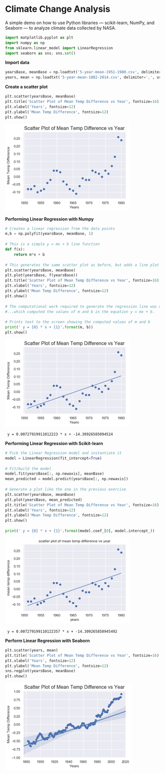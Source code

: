 
# Climate Change Analysis

A simple demo on how to use Python libraries — scikit-learn, NumPy, and Seaborn — to analyze climate data collected by NASA.

```python
import matplotlib.pyplot as plt
import numpy as np
from sklearn.linear_model import LinearRegression
import seaborn as sns; sns.set()
```

**Import data**


```python
yearsBase, meanBase = np.loadtxt('5-year-mean-1951-1980.csv', delimiter=',', usecols=(0, 1), unpack=True)
years, mean = np.loadtxt('5-year-mean-1882-2014.csv', delimiter=',', usecols=(0, 1), unpack=True)
```

**Create a scatter plot**


```python
plt.scatter(yearsBase, meanBase)
plt.title('Scatter Plot of Mean Temp Difference vs Year', fontsize=16)
plt.xlabel('Years', fontsize=12)
plt.ylabel('Mean Temp Difference', fontsize=12)
plt.show()
```


![png](output_5_0.png)


**Performing Linear Regression with Numpy**


```python
# Creates a linear regression from the data points
m,b = np.polyfit(yearsBase, meanBase, 1)

# This is a simple y = mx + b line function
def f(x):
    return m*x + b

# This generates the same scatter plot as before, but adds a line plot using the function above
plt.scatter(yearsBase, meanBase)
plt.plot(yearsBase, f(yearsBase))
plt.title('Scatter Plot of Mean Temp Difference vs Year', fontsize=16)
plt.xlabel('Years', fontsize=12)
plt.ylabel('Mean Temp Difference', fontsize=12)
plt.show()

# The computational work required to generate the regression line was done by NumPy's polyfit function,..
#...which computed the values of m and b in the equation y = mx + b.

# Prints text to the screen showing the computed values of m and b
print(' y = {0} * x + {1}'.format(m, b))
plt.show()
```


![png](output_7_0.png)


     y = 0.00727919911012223 * x + -14.30926585094524
    

**Performing Linear Regression with Scikit-learn**


```python
# Pick the Linear Regression model and instantiate it
model = LinearRegression(fit_intercept=True)

# Fit/build the model
model.fit(yearsBase[:, np.newaxis], meanBase)
mean_predicted = model.predict(yearsBase[:, np.newaxis])

# Generate a plot like the one in the previous exercise
plt.scatter(yearsBase, meanBase)
plt.plot(yearsBase, mean_predicted)
plt.title('Scatter Plot of Mean Temp Difference vs Year', fontsize=16)
plt.xlabel('Years', fontsize=12)
plt.ylabel('Mean Temp Difference', fontsize=12)
plt.show()

print(' y = {0} * x + {1}'.format(model.coef_[0], model.intercept_))
```


![png](output_9_0.png)


     y = 0.007279199110122357 * x + -14.309265850945492
    

**Perform Linear Regression with Seaborn**


```python
plt.scatter(years, mean)
plt.title('Scatter Plot of Mean Temp Difference vs Year', fontsize=16)
plt.xlabel('Years', fontsize=12)
plt.ylabel('Mean Temp Difference', fontsize=12)
sns.regplot(yearsBase, meanBase)
plt.show()
```


![png](output_11_0.png)



```python

```
 
